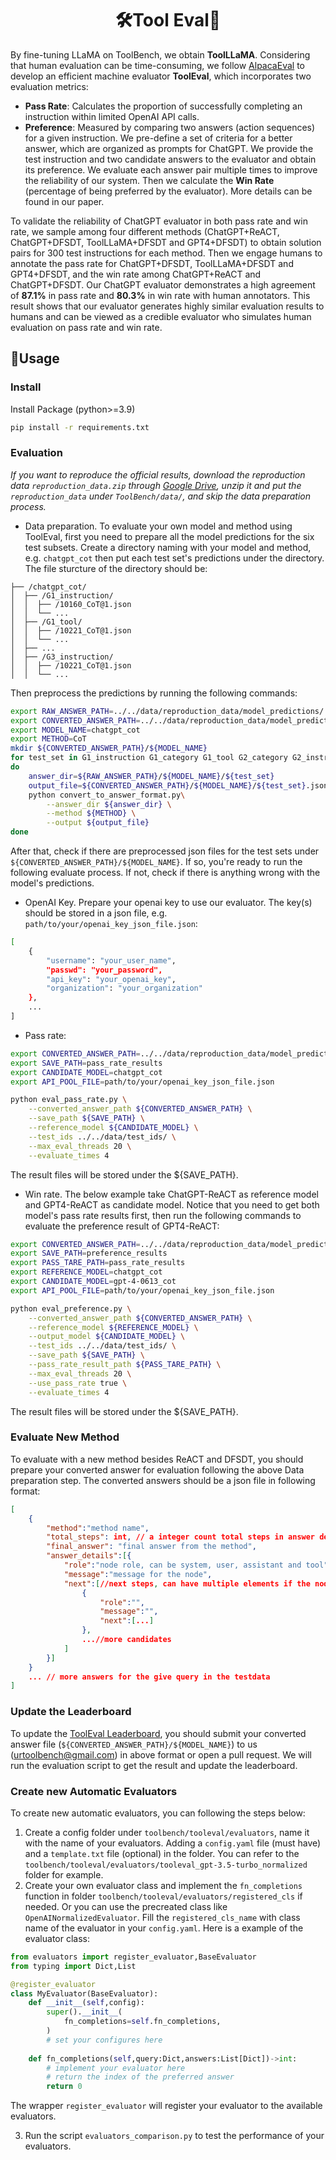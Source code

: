 <div align= "center">
    <h1> 🛠️Tool Eval🤖</h1>
</div>

By fine-tuning LLaMA on ToolBench, we obtain **ToolLLaMA**. Considering that human evaluation can be time-consuming, we follow [AlpacaEval](https://tatsu-lab.github.io/alpaca_eval/) to develop an efficient machine evaluator **ToolEval**, which incorporates two evaluation metrics:
 - **Pass Rate**: Calculates the proportion of successfully completing an instruction within limited OpenAI API calls. 
 - **Preference**: Measured by comparing two answers (action sequences) for a given instruction. We pre-define a set of criteria for a better answer, which are organized as prompts for ChatGPT. We provide the test instruction and two candidate answers to the evaluator and obtain its preference. We evaluate each answer pair multiple times to improve the reliability of our system. Then we calculate the **Win Rate** (percentage of being preferred by the evaluator). More details can be found in our paper.

To validate the reliability of ChatGPT evaluator in both pass rate and win rate, we sample among four different methods (ChatGPT+ReACT, ChatGPT+DFSDT, ToolLLaMA+DFSDT and GPT4+DFSDT) to obtain solution pairs for 300 test instructions for each method. Then we engage humans to annotate the pass rate for ChatGPT+DFSDT, ToolLLaMA+DFSDT and GPT4+DFSDT, and the win rate among ChatGPT+ReACT and ChatGPT+DFSDT.
Our ChatGPT evaluator demonstrates a high agreement of **87.1%** in pass rate and **80.3%** in win rate with human annotators. This result shows that our evaluator generates highly similar evaluation results to humans and can be viewed as a credible evaluator who simulates human evaluation on pass rate and win rate.

## 🚀Usage
### Install
Install Package (python>=3.9)
```bash
pip install -r requirements.txt
```

### Evaluation
*If you want to reproduce the official results, download the reproduction data `reproduction_data.zip` through [Google Drive](https://drive.google.com/drive/folders/1yBUQ732mPu-KclJnuQELEhtKakdXFc3J), unzip it and put the `reproduction_data` under `ToolBench/data/`, and skip the data preparation process.*
- Data preparation. To evaluate your own model and method using ToolEval, first you need to prepare all the model predictions for the six test subsets. Create a directory naming with your model and method, e.g. `chatgpt_cot` then put each test set's predictions under the directory. The file sturcture of the directory should be:
```
├── /chatgpt_cot/
│  ├── /G1_instruction/
│  │  ├── /10160_CoT@1.json
│  │  └── ...
│  ├── /G1_tool/
│  │  ├── /10221_CoT@1.json
│  │  └── ...
│  ├── ...
│  ├── /G3_instruction/
│  │  ├── /10221_CoT@1.json
│  │  └── ...
```

Then preprocess the predictions by running the following commands:
```bash
export RAW_ANSWER_PATH=../../data/reproduction_data/model_predictions/
export CONVERTED_ANSWER_PATH=../../data/reproduction_data/model_predictions_converted/
export MODEL_NAME=chatgpt_cot
export METHOD=CoT
mkdir ${CONVERTED_ANSWER_PATH}/${MODEL_NAME}
for test_set in G1_instruction G1_category G1_tool G2_category G2_instruction G3_instruction
do
    answer_dir=${RAW_ANSWER_PATH}/${MODEL_NAME}/${test_set}
    output_file=${CONVERTED_ANSWER_PATH}/${MODEL_NAME}/${test_set}.json
    python convert_to_answer_format.py\
        --answer_dir ${answer_dir} \
        --method ${METHOD} \
        --output ${output_file}
done
```
After that, check if there are preprocessed json files for the test sets under `${CONVERTED_ANSWER_PATH}/${MODEL_NAME}`. If so, you're ready to run the following evaluate process. If not, check if there is anything wrong with the model's predictions.

- OpenAI Key. Prepare your openai key to use our evaluator. The key(s) should be stored in a json file, e.g. `path/to/your/openai_key_json_file.json`:
```bash
[
    {
        "username": "your_user_name",
        "passwd": "your_password",
        "api_key": "your_openai_key",
        "organization": "your_organization"
    },
    ...
]
```

- Pass rate:
```bash
export CONVERTED_ANSWER_PATH=../../data/reproduction_data/model_predictions_converted/
export SAVE_PATH=pass_rate_results
export CANDIDATE_MODEL=chatgpt_cot
export API_POOL_FILE=path/to/your/openai_key_json_file.json

python eval_pass_rate.py \
    --converted_answer_path ${CONVERTED_ANSWER_PATH} \
    --save_path ${SAVE_PATH} \
    --reference_model ${CANDIDATE_MODEL} \
    --test_ids ../../data/test_ids/ \
    --max_eval_threads 20 \
    --evaluate_times 4

```
The result files will be stored under the ${SAVE_PATH}.

- Win rate. The below example take ChatGPT-ReACT as reference model and GPT4-ReACT as candidate model. Notice that you need to get both model's pass rate results first, then run the following commands to evaluate the preference result of GPT4-ReACT:
```bash
export CONVERTED_ANSWER_PATH=../../data/reproduction_data/model_predictions_converted/
export SAVE_PATH=preference_results
export PASS_TARE_PATH=pass_rate_results
export REFERENCE_MODEL=chatgpt_cot
export CANDIDATE_MODEL=gpt-4-0613_cot
export API_POOL_FILE=path/to/your/openai_key_json_file.json

python eval_preference.py \
    --converted_answer_path ${CONVERTED_ANSWER_PATH} \
    --reference_model ${REFERENCE_MODEL} \
    --output_model ${CANDIDATE_MODEL} \
    --test_ids ../../data/test_ids/ \
    --save_path ${SAVE_PATH} \
    --pass_rate_result_path ${PASS_TARE_PATH} \
    --max_eval_threads 20 \
    --use_pass_rate true \
    --evaluate_times 4
```
The result files will be stored under the ${SAVE_PATH}.

### Evaluate New Method
To evaluate with a new method besides ReACT and DFSDT, you should prepare your converted answer for evaluation following the above Data preparation step. The converted answers should be a json file in following format:

```json
[
    {
        "method":"method name",
        "total_steps": int, // a integer count total steps in answer details
        "final_answer": "final answer from the method",
        "answer_details":[{
            "role":"node role, can be system, user, assistant and tool",
            "message":"message for the node",
            "next":[//next steps, can have multiple elements if the node have multiple candidates.
                {
                    "role":"",
                    "message":"",
                    "next":[...]
                },
                ...//more candidates
            ]
        }]
    }
    ... // more answers for the give query in the testdata
]
```

### Update the Leaderboard

To update the [ToolEval Leaderboard](https://openbmb.github.io/ToolBench/), you should submit your converted answer file (`${CONVERTED_ANSWER_PATH}/${MODEL_NAME}`) to us (urtoolbench@gmail.com) in above format or open a pull request.
We will run the evaluation script to get the result and update the leaderboard.     


### Create new Automatic Evaluators
To create new automatic evaluators, you can following the steps below:
1. Create a config folder under `toolbench/tooleval/evaluators`, name it with the name of your evaluators.
Adding a `config.yaml` file (must have) and a `template.txt` file (optional) in the folder.
You can refer to the `toolbench/tooleval/evaluators/tooleval_gpt-3.5-turbo_normalized` folder for example. 
2. Create your own evaluator class and implement the `fn_completions` function in folder `toolbench/tooleval/evaluators/registered_cls` if needed.
Or you can use the precreated class like `OpenAINormalizedEvaluator`.
Fill the `registered_cls_name` with class name of the evaluator in your `config.yaml`.
Here is a example of the evaluator class: 
```Python
from evaluators import register_evaluator,BaseEvaluator
from typing import Dict,List

@register_evaluator
class MyEvaluator(BaseEvaluator):
    def __init__(self,config):
        super().__init__(
            fn_completions=self.fn_completions,
        )
        # set your configures here
    
    def fn_completions(self,query:Dict,answers:List[Dict])->int:
        # implement your evaluator here
        # return the index of the preferred answer
        return 0
```
The wrapper `register_evaluator` will register your evaluator to the available evaluators.

3. Run the script `evaluators_comparison.py` to test the performance of your evaluators.
